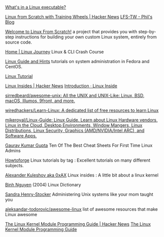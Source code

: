 
[What's in a Linux executable?](https://fasterthanli.me/series/making-our-own-executable-packer/part-1)

[Linux from Scratch with Training Wheels | Hacker News](https://news.ycombinator.com/item?id=28820602)
[LFS-TW - Phil's Blog](https://philsyme.net/lfs-tw/)

[Welcome to Linux From Scratch!](https://linuxfromscratch.org)
a project that provides you with step-by-step instructions for building your own custom Linux system, entirely from source code.

[Home | Linux Journey](https://linuxjourney.com/)
Linux & CLI Crash Course

[Linux Guide and Hints](https://linuxguideandhints.com/)
tutorials on system administration in Fedora and CentOS.

[Linux Tutorial](https://linuxsurvival.com/linux-tutorial-introduction)

[Linux Insides | Hacker News](https://news.ycombinator.com/item?id=31377904)
[Introduction · Linux Inside](https://0xax.gitbooks.io/linux-insides/content/)

[sirredbeard/awesome-unix: All the UNIX and UNIX-Like: Linux, BSD, macOS, Illumos, 9front, and more.](https://github.com/sirredbeard/Awesome-UNIX)

[wiredhackers/Learn-Linux: A dedicated list of free resources to learn Linux](https://github.com/wiredhackers/Learn-Linux)

[mikeroyal/Linux-Guide: Linux Guide. Learn about Linux Hardware vendors, Linux in the Cloud, Desktop Environments, Window Mangers, Linux Distributions, Linux Security, Graphics (AMD/NVIDIA/Intel ARC), and Software Apps.](https://github.com/mikeroyal/Linux-Guide)

[Gaurav Kumar Gupta](http://www.gauravkgupta.com/ten-best-cheat-sheets-first-time-linux-admins/)
Ten Of The Best Cheat Sheets For First Time Linux Admins

[Howtoforge](http://www.howtoforge.com/howtos)
Linux tutorials by tag : Excellent tutorials on many different subjects.

[Alexander Kuleshov aka 0xAX](https://github.com/0xAX/linux-insides/blob/master/SUMMARY.md)
Linux insides : A little bit about a linux kernel

[Binh Nguyen](http://www.tldp.org/LDP/Linux-Dictionary/html/index.html)
(2004) Linux Dictionary

[Sandra Henry-Stocker](http://www.computerworld.com/article/3066941/linux/administering-unix-systems-like-your-mom-taught-you.html)
Administering Unix systems like your mom taught you

[aleksandar-todorovic/awesome-linux](https://github.com/aleksandar-todorovic/awesome-linux)
list of awesome resources that make Linux awesome

[The Linux Kernel Module Programming Guide | Hacker News](https://news.ycombinator.com/item?id=41083972)
[The Linux Kernel Module Programming Guide](https://sysprog21.github.io/lkmpg/)
